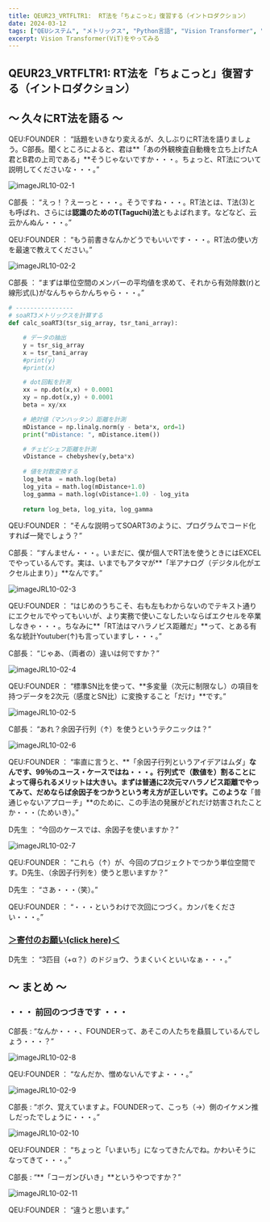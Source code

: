 ```yaml
---
title: QEUR23_VRTFLTR1:  RT法を「ちょこっと」復習する（イントロダクション）
date: 2024-03-12
tags: ["QEUシステム", "メトリックス", "Python言語", "Vision Transformer", "LLM", "データセット", "Fine-tuning", "イノベーション"]
excerpt: Vision Transformer(ViT)をやってみる
---
```


## QEUR23_VRTFLTR1:  RT法を「ちょこっと」復習する（イントロダクション）

## ～ 久々にRT法を語る ～

QEU:FOUNDER ： “話題をいきなり変えるが、久しぶりにRT法を語りましょう。C部長。聞くところによると、君は**「あの外観検査自動機を立ち上げたA君とB君の上司である」**そうじゃないですか・・・。ちょっと、RT法について説明してくださいな・・・。”

![imageJRL10-02-1](/2024-03-12-QEUR23_RTFLTR1/imageJRL10-02-1.jpg)

C部長 ： “えっ！？えーっと・・・。そうですね・・・。RT法とは、T法(3)とも呼ばれ、さらには**認識のためのT(Taguchi)法**ともよばれます。などなど、云云かんぬん・・・。”

QEU:FOUNDER ： “もう前書きなんかどうでもいいです・・・。RT法の使い方を最速で教えてください。”

![imageJRL10-02-2](/2024-03-12-QEUR23_RTFLTR1/imageJRL10-02-2.jpg)

C部長 ： “まずは単位空間のメンバーの平均値を求めて、それから有効除数(r)と線形式(L)がなんちゃらかんちゃら・・・。”

```python
# ---------------- 
# soaRT3メトリックスを計算する
def calc_soaRT3(tsr_sig_array, tsr_tani_array): 

    # データの抽出
    y = tsr_sig_array
    x = tsr_tani_array
    #print(y)
    #print(x)

    # dot回転を計測
    xx = np.dot(x,x) + 0.0001
    xy = np.dot(x,y) + 0.0001
    beta = xy/xx

    # 絶対値（マンハッタン）距離を計測
    mDistance = np.linalg.norm(y - beta*x, ord=1)
    print("mDistance: ", mDistance.item())

    # チェビシェフ距離を計測
    vDistance = chebyshev(y,beta*x)
    
    # 値を対数変換する
    log_beta  = math.log(beta)
    log_yita = math.log(mDistance+1.0)
    log_gamma = math.log(vDistance+1.0) - log_yita
    
    return log_beta, log_yita, log_gamma

```

QEU:FOUNDER ： “そんな説明ってSOART3のように、プログラムでコード化すれば一発でしょう？”

C部長： “すんません・・・。いまだに、僕が個人でRT法を使うときにはEXCELでやっているんです。実は、いまでもアタマが**「半アナログ（デジタル化がエクセル止まり）」**なんです。”

![imageJRL10-02-3](/2024-03-12-QEUR23_RTFLTR1/imageJRL10-02-3.jpg)

QEU:FOUNDER ： “はじめのうちこそ、右も左もわからないのでテキスト通りにエクセルでやってもいいが、より実務で使いこなしたいならばエクセルを卒業しなきゃ・・・。ちなみに**「RT法はマハラノビス距離だ」**って、とある有名な統計Youtuber(↑)も言っていますし・・・。”

C部長： “じゃあ、（両者の）違いは何ですか？”

![imageJRL10-02-4](/2024-03-12-QEUR23_RTFLTR1/imageJRL10-02-4.jpg)

QEU:FOUNDER ： “標準SN比を使って、**多変量（次元に制限なし）の項目を持つデータを2次元（感度とSN比）に変換すること「だけ」**です。”

![imageJRL10-02-5](/2024-03-12-QEUR23_RTFLTR1/imageJRL10-02-5.jpg)

C部長： “あれ？余因子行列（↑）を使うというテクニックは？”

![imageJRL10-02-6](/2024-03-12-QEUR23_RTFLTR1/imageJRL10-02-6.jpg)

QEU:FOUNDER ： “率直に言うと、**「余因子行列というアイデアはムダ」**なんです、99％のユース・ケースではね・・・。行列式で（数値を）割ることによって得られるメリットは大きい。まずは普通に2次元マハラノビス距離でやってみて、だめならば余因子をつかうという考え方が正しいです。このような**「普通じゃないアプローチ」**のために、この手法の発展がどれだけ妨害されたことか・・・（ためいき）。”

D先生 ： “今回のケースでは、余因子を使いますか？”

![imageJRL10-02-7](/2024-03-12-QEUR23_RTFLTR1/imageJRL10-02-7.jpg)

QEU:FOUNDER ： “これら（↑）が、今回のプロジェクトでつかう単位空間です。D先生、（余因子行列を）使うと思いますか？”

D先生 ： “さあ・・・（笑）。”

QEU:FOUNDER ： “・・・というわけで次回につづく。カンパをください・・・。”

### [＞寄付のお願い(click here)＜](https://www.paypal.com/paypalme/QEUglobal?v=1&utm_source=unp&utm_medium=email&utm_campaign=RT000481&utm_unptid=29844400-7613-11ec-ac72-3cfdfef0498d&ppid=RT000481&cnac=HK&rsta=en_GB%28en-HK%29&cust=5QPFDMW9B2T7Q&unptid=29844400-7613-11ec-ac72-3cfdfef0498d&calc=f860991d89600&unp_tpcid=ppme-social-business-profile-creat-ed&page=main%3Aemail%3ART000481&pgrp=main%3Aemail&e=cl&mchn=em&s=ci&mail=sys&appVersion=1.71.0&xt=104038)

D先生 ： “3匹目（+α？）のドジョウ、うまくいくといいなぁ・・・。”


## ～ まとめ ～

### ・・・ 前回のつづきです ・・・

C部長 : “なんか・・・、FOUNDERって、あそこの人たちを贔屓しているんでしょう・・・？”

![imageJRL10-02-8](/2024-03-12-QEUR23_RTFLTR1/imageJRL10-02-8.jpg)

QEU:FOUNDER ： “なんだか、憎めないんですよ・・・。”

![imageJRL10-02-9](/2024-03-12-QEUR23_RTFLTR1/imageJRL10-02-9.jpg)

C部長 : “ボク、覚えていますよ。FOUNDERって、こっち（→）側のイケメン推しだったでしょうに・・・。”

![imageJRL10-02-10](/2024-03-12-QEUR23_RTFLTR1/imageJRL10-02-10.jpg)

QEU:FOUNDER ： “ちょっと「いまいち」になってきたんでね。かわいそうになってきて・・・。”

C部長 : “**「コーガンびいき」**というやつですか？”

![imageJRL10-02-11](/2024-03-12-QEUR23_RTFLTR1/imageJRL10-02-11.jpg)

QEU:FOUNDER ： “違うと思います。”

